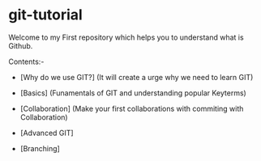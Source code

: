 # git-tutorial

Welcome to my First repository which helps you to understand what is Github.

Contents:-
- [Why do we use GIT?] (It will create a urge why we need to learn GIT)

- [Basics] (Funamentals of GIT and understanding popular Keyterms)
- [Collaboration] (Make your first collaborations with commiting with Collaboration)
- [Advanced GIT]
- [Branching]
